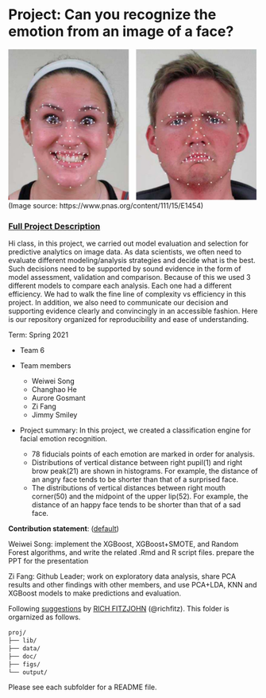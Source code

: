 # Project: Can you recognize the emotion from an image of a face? 
<img src="figs/CE.jpg" alt="Compound Emotions" width="500"/>
(Image source: https://www.pnas.org/content/111/15/E1454)

### [Full Project Description](doc/project3_desc.md)

Hi class, in this project, we carried out model evaluation and selection for predictive analytics on image data. As data scientists, we often need to evaluate different modeling/analysis strategies and decide what is the best. Such decisions need to be supported by sound evidence in the form of model assessment, validation and comparison. Because of this we used 3 different models to compare each analysis. Each one had a different efficiency. We had to walk the fine line of complexity vs efficiency in this project. In addition, we also need to communicate our decision and supporting evidence clearly and convincingly in an accessible fashion. Here is our repository organized for reproducibility and ease of understanding.

Term: Spring 2021

+ Team 6
+ Team members
	+ Weiwei Song
	+ Changhao He
	+ Aurore Gosmant
	+ Zi Fang
	+ Jimmy Smiley

+ Project summary: In this project, we created a classification engine for facial emotion recognition.
  +  78 fiducials points of each emotion are marked in order for analysis. 
  + Distributions of vertical distance between right pupil(1) and  right brow peak(21) are shown in  histograms. For example, the distance of an angry face tends to be shorter than that of a surprised face.
  + The distributions of vertical distances between right mouth corner(50)
and the midpoint of the upper lip(52).  For example, the distance of an happy face tends to be shorter than that of a sad face.
	
**Contribution statement**: ([default](doc/a_note_on_contributions.md)) 

Weiwei Song: implement the XGBoost, XGBoost+SMOTE,  and Random Forest algorithms, and write the related .Rmd and R script files.  prepare the PPT for the presentation

Zi Fang: Github Leader; work on exploratory data analysis, share PCA results and other findings with other members, and use PCA+LDA, KNN and XGBoost models to make predictions and evaluation.


Following [suggestions](http://nicercode.github.io/blog/2013-04-05-projects/) by [RICH FITZJOHN](http://nicercode.github.io/about/#Team) (@richfitz). This folder is orgarnized as follows.

```
proj/
├── lib/
├── data/
├── doc/
├── figs/
└── output/
```

Please see each subfolder for a README file.
